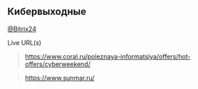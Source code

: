 ## Кибервыходные
[@Bitrix24](https://coraldigital.bitrix24.ru/company/personal/user/1265/tasks/task/view/85689/)

Live URL(s)
> <https://www.coral.ru/poleznaya-informatsiya/offers/hot-offers/cyberweekend/>

> <https://www.sunmar.ru/>